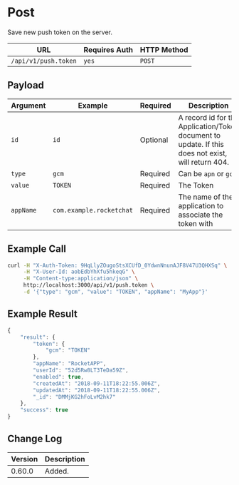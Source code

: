 # Post

Save new push token on the server.

| URL                  | Requires Auth | HTTP Method |
| -------------------- | ------------- | ----------- |
| `/api/v1/push.token` | `yes`         | `POST`      |

## Payload

| Argument  | Example                  | Required | Description                                                                                        |
| --------- | ------------------------ | -------- | -------------------------------------------------------------------------------------------------- |
| `id`      | `id`                     | Optional | A record id for the Application/Token document to update. If this does not exist, will return 404. |
| `type`    | `gcm`                    | Required | Can be `apn` or `gcm`                                                                              |
| `value`   | `TOKEN`                  | Required | The Token                                                                                          |
| `appName` | `com.example.rocketchat` | Required | The name of the application to associate the token with                                            |

## Example Call

```bash
curl -H "X-Auth-Token: 9HqLlyZOugoStsXCUfD_0YdwnNnunAJF8V47U3QHXSq" \
     -H "X-User-Id: aobEdbYhXfu5hkeqG" \
     -H "Content-type:application/json" \
     http://localhost:3000/api/v1/push.token \
     -d '{"type": "gcm", "value": "TOKEN", "appName": "MyApp"}'
```

## Example Result

```javascript
{
    "result": {
        "token": {
            "gcm": "TOKEN"
        },
        "appName": "RocketAPP",
        "userId": "52d5Rw8LT3TeDa59Z",
        "enabled": true,
        "createdAt": "2018-09-11T18:22:55.006Z",
        "updatedAt": "2018-09-11T18:22:55.006Z",
        "_id": "DMMjKG2hFoLvM2hk7"
    },
    "success": true
}
```

## Change Log

| Version | Description |
| ------- | ----------- |
| 0.60.0  | Added.      |
